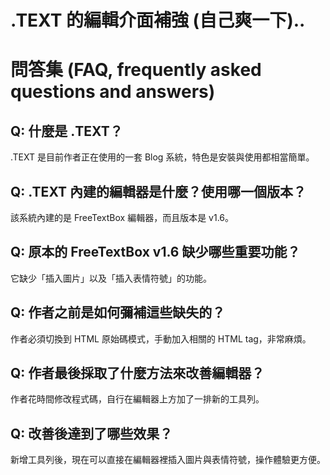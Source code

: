 # .TEXT 的編輯介面補強 (自己爽一下)..

# 問答集 (FAQ, frequently asked questions and answers)

## Q: 什麼是 .TEXT？
.TEXT 是目前作者正在使用的一套 Blog 系統，特色是安裝與使用都相當簡單。

## Q: .TEXT 內建的編輯器是什麼？使用哪一個版本？
該系統內建的是 FreeTextBox 編輯器，而且版本是 v1.6。

## Q: 原本的 FreeTextBox v1.6 缺少哪些重要功能？
它缺少「插入圖片」以及「插入表情符號」的功能。

## Q: 作者之前是如何彌補這些缺失的？
作者必須切換到 HTML 原始碼模式，手動加入相關的 HTML tag，非常麻煩。

## Q: 作者最後採取了什麼方法來改善編輯器？
作者花時間修改程式碼，自行在編輯器上方加了一排新的工具列。

## Q: 改善後達到了哪些效果？
新增工具列後，現在可以直接在編輯器裡插入圖片與表情符號，操作體驗更方便。